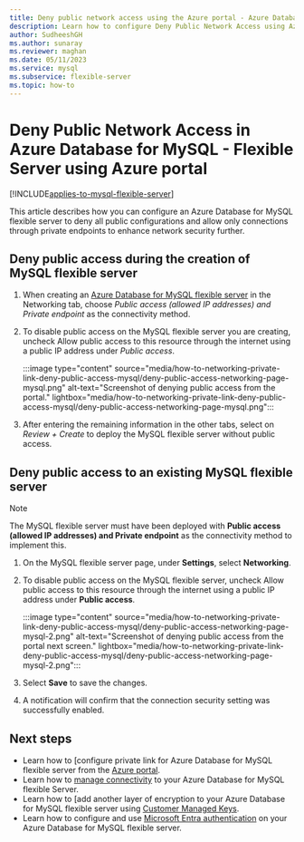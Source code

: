 ```yaml
---
title: Deny public network access using the Azure portal - Azure Database for MySQL
description: Learn how to configure Deny Public Network Access using Azure portal for your Azure Database for MySQL - Flexible server
author: SudheeshGH
ms.author: sunaray
ms.reviewer: maghan
ms.date: 05/11/2023
ms.service: mysql
ms.subservice: flexible-server
ms.topic: how-to
---
```


# Deny Public Network Access in Azure Database for MySQL - Flexible Server using Azure portal 

[!INCLUDE[applies-to-mysql-flexible-server](../includes/applies-to-mysql-flexible-server.md)]

This article describes how you can configure an Azure Database for MySQL flexible server to deny all public configurations and allow only connections through private endpoints to enhance network security further.

## Deny public access during the creation of MySQL flexible server

1. When creating an [Azure Database for MySQL flexible server](quickstart-create-server-portal.md) in the Networking tab, choose *Public access (allowed IP addresses) and Private endpoint* as the connectivity method.

1. To disable public access on the MySQL flexible server you are creating, uncheck Allow public access to this resource through the internet using a public IP address under *Public access*.

   :::image type="content" source="media/how-to-networking-private-link-deny-public-access-mysql/deny-public-access-networking-page-mysql.png" alt-text="Screenshot of denying public access from the portal." lightbox="media/how-to-networking-private-link-deny-public-access-mysql/deny-public-access-networking-page-mysql.png":::

1. After entering the remaining information in the other tabs, select on *Review + Create* to deploy the MySQL flexible server without public access.

## Deny public access to an existing MySQL flexible server

> [!NOTE]  
> The MySQL flexible server must have been deployed with **Public access (allowed IP addresses) and Private endpoint** as the connectivity method to implement this.

1. On the MySQL flexible server page, under **Settings**, select **Networking**.

1. To disable public access on the MySQL flexible server, uncheck Allow public access to this resource through the internet using a public IP address under **Public access**.

   :::image type="content" source="media/how-to-networking-private-link-deny-public-access-mysql/deny-public-access-networking-page-mysql-2.png" alt-text="Screenshot of denying public access from the portal next screen." lightbox="media/how-to-networking-private-link-deny-public-access-mysql/deny-public-access-networking-page-mysql-2.png":::

1. Select **Save** to save the changes.

1. A notification will confirm that the connection security setting was successfully enabled.

## Next steps

- Learn how to [configure private link for Azure Database for MySQL flexible server from the [Azure portal](how-to-networking-private-link-portal.md).
- Learn how to [manage connectivity](concepts-networking.md) to your Azure Database for MySQL flexible Server.
- Learn how to [add another layer of encryption to your Azure Database for MySQL flexible server using [Customer Managed Keys](concepts-customer-managed-key.md).
- Learn how to configure and use [Microsoft Entra authentication](concepts-azure-ad-authentication.md) on your Azure Database for MySQL flexible server.
